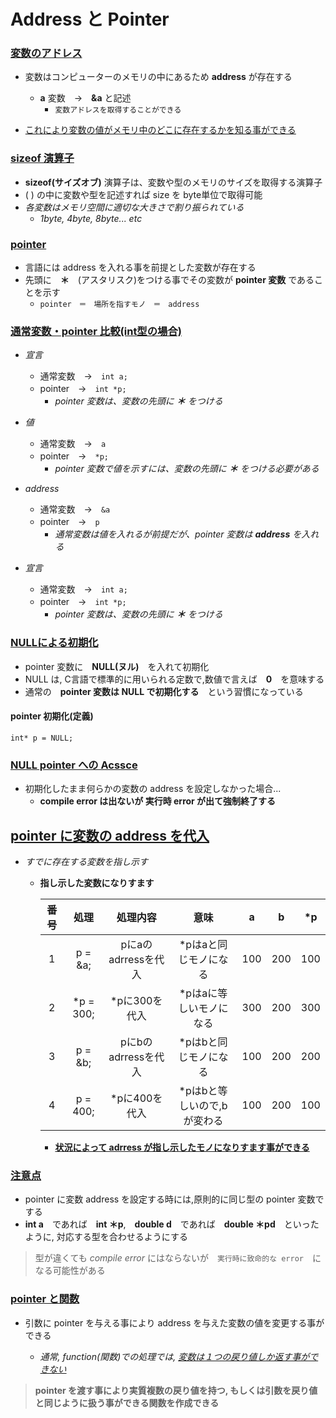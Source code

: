 # Address と Pointer
### **<u>変数のアドレス</u>**

- 変数はコンピューターのメモリの中にあるため **address** が存在する
  - **a** 変数　->　**&a** と記述
    - `変数アドレスを取得することができる`

- <u>これにより変数の値がメモリ中のどこに存在するかを知る事ができる</u>

### **<u>sizeof 演算子</u>**
- **sizeof(サイズオブ)** 演算子は、変数や型のメモリのサイズを取得する演算子
- ( ) の中に変数や型を記述すれば size を byte単位で取得可能
- *各変数はメモリ空間に適切な大きさで割り振られている*
  - *1byte, 4byte, 8byte... etc*

### **<u>pointer</u>**
- 言語には address を入れる事を前提とした変数が存在する
- 先頭に　**＊**　(アスタリスク)をつける事でその変数が **pointer 変数** であることを示す
  - `pointer　＝　場所を指すモノ　＝　address`

### **<u>通常変数・pointer 比較(int型の場合)</u>**
- *宣言*
  - 通常変数　->　`int a;`
  - pointer　->　`int *p;`
    - *pointer 変数は、変数の先頭に **＊** をつける*

- *値*
  - 通常変数　->　`a`
  - pointer　->　`*p;`
    - *pointer 変数で値を示すには、変数の先頭に **＊** をつける必要がある*

- *address*
  - 通常変数　->　`&a`
  - pointer　->　`p`
    - *通常変数は値を入れるが前提だが、pointer 変数は **address** を入れる*

- *宣言*
  - 通常変数　->　`int a;`
  - pointer　->　`int *p;`
    - *pointer 変数は、変数の先頭に **＊** をつける*

### **<u>NULLによる初期化</u>**
- pointer 変数に　**NULL(ヌル)**　を入れて初期化
- NULL は, C言語で標準的に用いられる定数で,数値で言えば　**0**　を意味する
- 通常の　**pointer 変数は NULL で初期化する**　という習慣になっている
#### pointer 初期化(定義)
    int* p = NULL;
### <u>NULL pointer への Acssce</u>
- 初期化したまま何らかの変数の address を設定しなかった場合...
  - **compile error は出ないが 実行時 error が出て強制終了する**
## **<u>pointer に変数の address を代入</u>**
- *すでに存在する変数を指し示す*
  - **指し示した変数になりすます**

    | 番号  |   処理    |      処理内容       |            意味             |   a   |   b   |  *p   |
    | :---: | :-------: | :-----------------: | :-------------------------: | :---: | :---: | :---: |
    |   1   |  p = &a;  | pにaのadrressを代入 |    *pはaと同じモノになる    |  100  |  200  |  100  |
    |   2   | *p = 300; |    *pに300を代入    |   *pはaに等しいモノになる   |  300  |  200  |  300  |
    |   3   |  p = &b;  | pにbのadrressを代入 |    *pはbと同じモノになる    |  100  |  200  |  200  |
    |   4   | p = 400;  |    *pに400を代入    | *pはbと等しいので,bが変わる |  100  |  200  |  100  |

    - **<u>状況によって adrress が指し示したモノになりすます事ができる</u>**

### **<u>注意点</u>**
- pointer に変数 address を設定する時には,原則的に同じ型の pointer 変数でする
- **int a**　であれば　**int ＊p**,　**double d**　であれば　**double ＊pd**　といったように, 対応する型を合わせるようにする
> 型が違くても *compile error* にはならないが　`実行時に致命的な error`　になる可能性がある

### **<u>pointer と関数</u>**
- 引数に pointer を与える事により address を与えた変数の値を変更する事ができる

  - *通常, function(関数)での処理では, <u>変数は１つの戻り値しか返す事ができない</u>*

> **pointer を渡す事により実質複数の戻り値を持つ, もしくは引数を戻り値と同じように扱う事ができる関数を作成できる**
